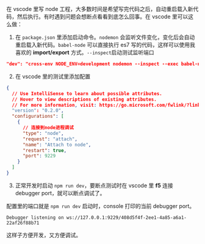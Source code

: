 在 vscode 里写 node 工程，大多数时间是希望写完代码之后，自动重启载入新代码，然后执行。有时遇到问题会想断点看看到底怎么回事。在 vscode 里可以这么做：

1. 在 `package.json` 里添加启动命令。`nodemon` 会监听文件变化，变化后会自动重启载入新代码。`babel-node` 可以直接执行 es7 写的代码，这样可以使用我喜欢的 **import/export** 方式。`--inspect`启动测试监听端口

```json
"dev": "cross-env NODE_ENV=development nodemon --inspect --exec babel-node src/index.js"
```

2. 在 vscode 里的测试里添加配置

```json
{
  // Use IntelliSense to learn about possible attributes.
  // Hover to view descriptions of existing attributes.
  // For more information, visit: https://go.microsoft.com/fwlink/?linkid=830387
  "version": "0.2.0",
  "configurations": [
    {
      // 连接到node进程调试
      "type": "node",
      "request": "attach",
      "name": "Attach to node",
      "restart": true,
      "port": 9229
    }
  ]
}
```

3. 正常开发时启动 `npm run dev`，要断点测试时在 vscode 里 **f5** 连接 debugger port，就可以断点调试了。

配置里的端口就是 `npm run dev` 启动时，console 打印的当前 debugger port。

`Debugger listening on ws://127.0.0.1:9229/408d5f4f-2ee1-4a85-a6a1-22af26f88b71`

这样子方便开发，又方便调试。
